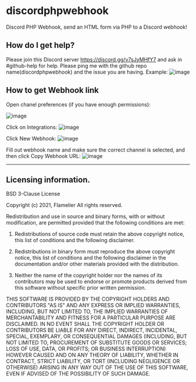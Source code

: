 # discordphpwebhook
Discord PHP Webhook, send an HTML form via PHP to a Discord webhook!

## How do I get help?
Please join this Discord server https://discord.gg/v7sJyMHfY7 and ask in #github-help for help. Please ping me with the github repo name(discordphpwebhook) and the issue you are having. Example: 
![image](https://media.discordapp.net/attachments/885320186406797332/900513519651409981/unknown.png)

## How to get Webhook link

Open chanel preferences (if you have enough permissions):

![image](https://media.discordapp.net/attachments/885320186406797332/900511286071287868/unknown.png)

Click on Integrations:
![image](https://user-images.githubusercontent.com/34852960/138181612-4759f7b7-73f5-428d-b303-0745b3f79e9a.png)

Click New Webhook:
![image](https://media.discordapp.net/attachments/885320186406797332/900511584357601340/unknown.png)

Fill out webhook name and make sure the correct channel is selected, and then click Copy Webhook URL:
![image](https://media.discordapp.net/attachments/885320186406797332/900512243836403722/unknown.png)

--------------------------------------------------------------------------------
## Licensing information.

BSD 3-Clause License

Copyright (c) 2021, Flamelier
All rights reserved.

Redistribution and use in source and binary forms, with or without
modification, are permitted provided that the following conditions are met:

1. Redistributions of source code must retain the above copyright notice, this
   list of conditions and the following disclaimer.

2. Redistributions in binary form must reproduce the above copyright notice,
   this list of conditions and the following disclaimer in the documentation
   and/or other materials provided with the distribution.

3. Neither the name of the copyright holder nor the names of its
   contributors may be used to endorse or promote products derived from
   this software without specific prior written permission.

THIS SOFTWARE IS PROVIDED BY THE COPYRIGHT HOLDERS AND CONTRIBUTORS "AS IS"
AND ANY EXPRESS OR IMPLIED WARRANTIES, INCLUDING, BUT NOT LIMITED TO, THE
IMPLIED WARRANTIES OF MERCHANTABILITY AND FITNESS FOR A PARTICULAR PURPOSE ARE
DISCLAIMED. IN NO EVENT SHALL THE COPYRIGHT HOLDER OR CONTRIBUTORS BE LIABLE
FOR ANY DIRECT, INDIRECT, INCIDENTAL, SPECIAL, EXEMPLARY, OR CONSEQUENTIAL
DAMAGES (INCLUDING, BUT NOT LIMITED TO, PROCUREMENT OF SUBSTITUTE GOODS OR
SERVICES; LOSS OF USE, DATA, OR PROFITS; OR BUSINESS INTERRUPTION) HOWEVER
CAUSED AND ON ANY THEORY OF LIABILITY, WHETHER IN CONTRACT, STRICT LIABILITY,
OR TORT (INCLUDING NEGLIGENCE OR OTHERWISE) ARISING IN ANY WAY OUT OF THE USE
OF THIS SOFTWARE, EVEN IF ADVISED OF THE POSSIBILITY OF SUCH DAMAGE.
